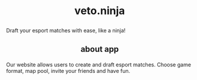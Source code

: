 # <p align="center">veto.ninja</p>

Draft your esport matches with ease, like a ninja!

## <p align="center">about app</p>

Our website allows users to create and draft esport matches. Choose game format, map pool, invite your friends and have fun.
